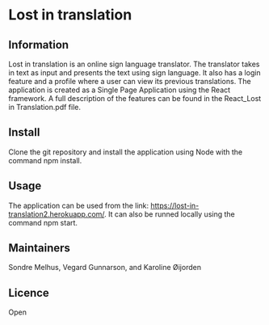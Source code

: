 # Lost in translation

## Information
Lost in translation is an online sign language translator. The translator takes in text as input and presents the text using sign language. It also has a login feature and a profile where a user can view its previous translations. The application is created as a Single Page Application using the React framework. A full description of the features can be found in the React_Lost in Translation.pdf file. 

## Install
Clone the git repository and install the application using Node with the command npm install. 

## Usage
The application can be used from the link: https://lost-in-translation2.herokuapp.com/. It can also be runned locally using the command npm start.

## Maintainers
Sondre Melhus, Vegard Gunnarson, and Karoline Øijorden

## Licence
Open
